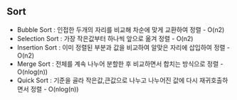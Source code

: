 ## Sort
- Bubble Sort : 인접한 두개의 자리를 비교해 차순에 맞게 교환하여 정렬 - 
O(n2)
- Selection Sort : 가장 작은값부터 하나씩 앞으로 옮겨 정렬 - O(n2)
- Insertion Sort : 이미 정렬된 부분과 값을 비교하여 알맞은 자리에 삽입하여 정렬 - O(n2)
- Merge Sort : 전체를 계속 나누어 분할한 후 비교하면서 합치는 방식으로 정렬 - O(nlog(n))
- Quick Sort : 기준을 골라 작은값,큰값으로 나누고 나누어진 값에 다시 재귀호출하면서 정렬 - O(nlog(n))
